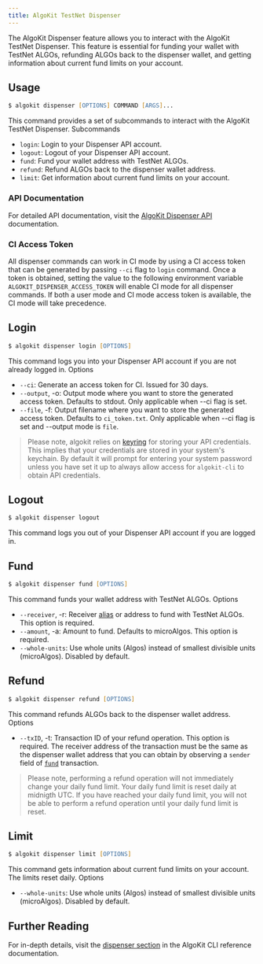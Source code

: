 ```yaml
---
title: AlgoKit TestNet Dispenser
---
```

The AlgoKit Dispenser feature allows you to interact with the AlgoKit TestNet Dispenser. This feature is essential for funding your wallet with TestNet ALGOs, refunding ALGOs back to the dispenser wallet, and getting information about current fund limits on your account.

## Usage

```zsh
$ algokit dispenser [OPTIONS] COMMAND [ARGS]...
```

This command provides a set of subcommands to interact with the AlgoKit TestNet Dispenser.
Subcommands

- `login`: Login to your Dispenser API account.
- `logout`: Logout of your Dispenser API account.
- `fund`: Fund your wallet address with TestNet ALGOs.
- `refund`: Refund ALGOs back to the dispenser wallet address.
- `limit`: Get information about current fund limits on your account.

### API Documentation

For detailed API documentation, visit the [AlgoKit Dispenser API](https://github.com/algorandfoundation/algokit/blob/main/docs/testnet_api.md) documentation.

### CI Access Token

All dispenser commands can work in CI mode by using a CI access token that can be generated by passing `--ci` flag to `login` command. Once a token is obtained, setting the value to the following environment variable `ALGOKIT_DISPENSER_ACCESS_TOKEN` will enable CI mode for all dispenser commands. If both a user mode and CI mode access token is available, the CI mode will take precedence.

## Login

```zsh
$ algokit dispenser login [OPTIONS]
```

This command logs you into your Dispenser API account if you are not already logged in.
Options

- `--ci`: Generate an access token for CI. Issued for 30 days.
- `--output`, -o: Output mode where you want to store the generated access token. Defaults to stdout. Only applicable when --ci flag is set.
- `--file`, -f: Output filename where you want to store the generated access token. Defaults to `ci_token.txt`. Only applicable when --ci flag is set and --output mode is `file`.

> Please note, algokit relies on [keyring](https://pypi.org/project/keyring/) for storing your API credentials. This implies that your credentials are stored in your system's keychain. By default it will prompt for entering your system password unless you have set it up to always allow access for `algokit-cli` to obtain API credentials.

## Logout

```zsh
$ algokit dispenser logout
```

This command logs you out of your Dispenser API account if you are logged in.

## Fund

```zsh
$ algokit dispenser fund [OPTIONS]
```

This command funds your wallet address with TestNet ALGOs.
Options

- `--receiver`, -r: Receiver [alias](./tasks/wallet.md#add) or address to fund with TestNet ALGOs. This option is required.
- `--amount`, -a: Amount to fund. Defaults to microAlgos. This option is required.
- `--whole-units`: Use whole units (Algos) instead of smallest divisible units (microAlgos). Disabled by default.

## Refund

```zsh
$ algokit dispenser refund [OPTIONS]
```

This command refunds ALGOs back to the dispenser wallet address.
Options

- `--txID`, -t: Transaction ID of your refund operation. This option is required. The receiver address of the transaction must be the same as the dispenser wallet address that you can obtain by observing a `sender` field of [`fund`](#fund) transaction.

> Please note, performing a refund operation will not immediately change your daily fund limit. Your daily fund limit is reset daily at midnigth UTC. If you have reached your daily fund limit, you will not be able to perform a refund operation until your daily fund limit is reset.

## Limit

```zsh
$ algokit dispenser limit [OPTIONS]
```

This command gets information about current fund limits on your account. The limits reset daily.
Options

- `--whole-units`: Use whole units (Algos) instead of smallest divisible units (microAlgos). Disabled by default.

## Further Reading

For in-depth details, visit the [dispenser section](../cli/index.md#dispenser) in the AlgoKit CLI reference documentation.